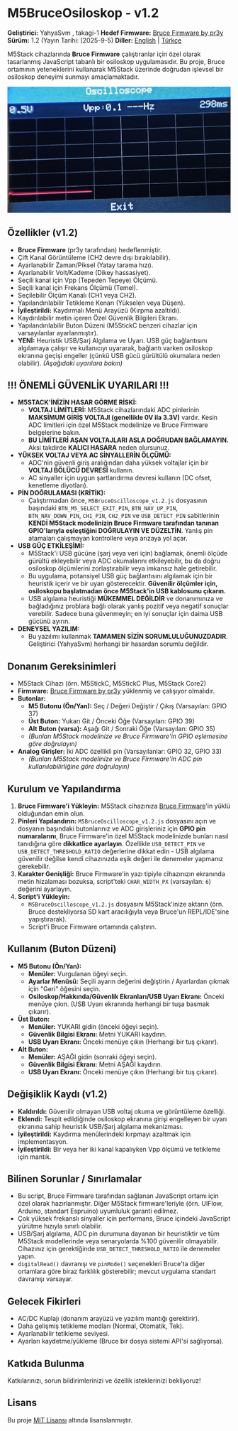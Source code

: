 # M5BruceOsiloskop - v1.2

**Geliştirici:** YahyaSvm , takagi-1
**Hedef Firmware:** [Bruce Firmware by pr3y](https://github.com/pr3y/Bruce)
**Sürüm:** 1.2 (Yayın Tarihi: [2025-9-5)
**Diller:** [English](./README.md) | [Türkçe](./README_tr.md)

M5Stack cihazlarında **Bruce Firmware** çalıştıranlar için özel olarak tasarlanmış JavaScript tabanlı bir osiloskop uygulamasıdır. Bu proje, Bruce ortamının yeteneklerini kullanarak M5Stack üzerinde doğrudan işlevsel bir osiloskop deneyimi sunmayı amaçlamaktadır.


![M5BruceOsiloskop Ekran Görüntüsü](./assets/screenshot_scope.png)

## Özellikler (v1.2)

*   **Bruce Firmware** (pr3y tarafından) hedeflenmiştir.
*   Çift Kanal Görüntüleme (CH2 devre dışı bırakılabilir).
*   Ayarlanabilir Zaman/Piksel (Yatay tarama hızı).
*   Ayarlanabilir Volt/Kademe (Dikey hassasiyet).
*   Seçili kanal için Vpp (Tepeden Tepeye) Ölçümü.
*   Seçili kanal için Frekans Ölçümü (Temel).
*   Seçilebilir Ölçüm Kanalı (CH1 veya CH2).
*   Yapılandırılabilir Tetikleme Kenarı (Yükselen veya Düşen).
*   **İyileştirildi:** Kaydırmalı Menü Arayüzü (Kırpma azaltıldı).
*   Kaydırılabilir metin içeren Özel Güvenlik Bilgileri Ekranı.
*   Yapılandırılabilir Buton Düzeni (M5StickC benzeri cihazlar için varsayılanlar ayarlanmıştır).
*   **YENİ:** Heuristik USB/Şarj Algılama ve Uyarı. USB güç bağlantısını algılamaya çalışır ve kullanıcıyı uyararak, bağlantı varken osiloskop ekranına geçişi engeller (çünkü USB gücü gürültülü okumalara neden olabilir). *(Aşağıdaki uyarılara bakın)*

## !!! ÖNEMLİ GÜVENLİK UYARILARI !!!

*   **M5STACK'İNİZİN HASAR GÖRME RİSKİ:**
    *   **VOLTAJ LİMİTLERİ:** M5Stack cihazlarındaki ADC pinlerinin **MAKSİMUM GİRİŞ VOLTAJI (genellikle 0V ila 3.3V)** vardır. Kesin ADC limitleri için özel M5Stack modelinize ve Bruce Firmware belgelerine bakın.
    *   **BU LİMİTLERİ AŞAN VOLTAJLARI ASLA DOĞRUDAN BAĞLAMAYIN.** Aksi takdirde **KALICI HASARA** neden olursunuz.
*   **YÜKSEK VOLTAJ VEYA AC SİNYALLERİN ÖLÇÜMÜ:**
    *   ADC'nin güvenli giriş aralığından daha yüksek voltajlar için bir **VOLTAJ BÖLÜCÜ DEVRESİ** kullanın.
    *   AC sinyaller için uygun şartlandırma devresi kullanın (DC ofset, kenetleme diyotları).
*   **PİN DOĞRULAMASI (KRİTİK):**
    *   Çalıştırmadan önce, `M5BruceOscilloscope_v1.2.js` dosyasının başındaki `BTN_M5_SELECT_EXIT_PIN`, `BTN_NAV_UP_PIN`, `BTN_NAV_DOWN_PIN`, `CH1_PIN`, `CH2_PIN` ve `USB_DETECT_PIN` sabitlerinin **KENDİ M5Stack modelinizin Bruce Firmware tarafından tanınan GPIO'larıyla eşleştiğini DOĞRULAYIN VE DÜZELTİN**. Yanlış pin atamaları çalışmayan kontrollere veya arızaya yol açar.
*   **USB GÜÇ ETKİLEŞİMİ:**
    *   M5Stack'i USB gücüne (şarj veya veri için) bağlamak, önemli ölçüde gürültü ekleyebilir veya ADC okumalarını etkileyebilir, bu da doğru osiloskop ölçümlerini zorlaştırabilir veya imkansız hale getirebilir.
    *   Bu uygulama, potansiyel USB güç bağlantısını algılamak için bir heuristik içerir ve bir uyarı gösterecektir. **Güvenilir ölçümler için, osiloskopu başlatmadan önce M5Stack'in USB kablosunu çıkarın.**
    *   USB algılama heuristiği **MÜKEMMEL DEĞİLDİR** ve donanımınıza ve bağladığınız problara bağlı olarak yanlış pozitif veya negatif sonuçlar verebilir. Sadece buna güvenmeyin; en iyi sonuçlar için daima USB gücünü ayırın.
*   **DENEYSEL YAZILIM:**
    *   Bu yazılımı kullanmak **TAMAMEN SİZİN SORUMLULUĞUNUZDADIR**. Geliştirici (YahyaSvm) herhangi bir hasardan sorumlu değildir.

## Donanım Gereksinimleri

*   M5Stack Cihazı (örn. M5StickC, M5StickC Plus, M5Stack Core2)
*   **Firmware:** [Bruce Firmware by pr3y](https://github.com/pr3y/Bruce) yüklenmiş ve çalışıyor olmalıdır.
*   **Butonlar:**
    *   **M5 Butonu (Ön/Yan):** Seç / Değeri Değiştir / Çıkış (Varsayılan: GPIO 37)
    *   **Üst Buton:** Yukarı Git / Önceki Öğe (Varsayılan: GPIO 39)
    *   **Alt Buton (varsa):** Aşağı Git / Sonraki Öğe (Varsayılan: GPIO 35)
    *   *(Bunları M5Stack modelinize ve Bruce Firmware'in GPIO eşlemesine göre doğrulayın)*
*   **Analog Girişler:** İki ADC özellikli pin (Varsayılanlar: GPIO 32, GPIO 33)
    *   *(Bunları M5Stack modelinize ve Bruce Firmware'in ADC pin kullanılabilirliğine göre doğrulayın)*

## Kurulum ve Yapılandırma

1.  **Bruce Firmware'i Yükleyin:** M5Stack cihazınıza [Bruce Firmware](https://github.com/pr3y/Bruce)'in yüklü olduğundan emin olun.
2.  **Pinleri Yapılandırın:** `M5BruceOscilloscope_v1.2.js` dosyasını açın ve dosyanın başındaki butonlarınız ve ADC girişleriniz için **GPIO pin numaralarını**, Bruce Firmware'in özel M5Stack modelinizde bunları nasıl tanıdığına göre **dikkatlice ayarlayın**. Özellikle `USB_DETECT_PIN` ve `USB_DETECT_THRESHOLD_RATIO` değerlerine dikkat edin - USB algılama güvenilir değilse kendi cihazınızda eşik değeri ile denemeler yapmanız gerekebilir.
3.  **Karakter Genişliği:** Bruce Firmware'in yazı tipiyle cihazınızın ekranında metin hizalaması bozuksa, script'teki `CHAR_WIDTH_PX` (varsayılan: `6`) değerini ayarlayın.
4.  **Script'i Yükleyin:**
    *   `M5BruceOscilloscope_v1.2.js` dosyasını M5Stack'inize aktarın (örn. Bruce destekliyorsa SD kart aracılığıyla veya Bruce'un REPL/IDE'sine yapıştırarak).
    *   Script'i Bruce Firmware ortamında çalıştırın.

## Kullanım (Buton Düzeni)

*   **M5 Butonu (Ön/Yan):**
    *   **Menüler:** Vurgulanan öğeyi seçin.
    *   **Ayarlar Menüsü:** Seçili ayarın değerini değiştirin / Ayarlardan çıkmak için "Geri" öğesini seçin.
    *   **Osiloskop/Hakkında/Güvenlik Ekranları/USB Uyarı Ekranı:** Önceki menüye çıkın. (USB Uyarı ekranında herhangi bir tuşa basmak çıkarır).
*   **Üst Buton:**
    *   **Menüler:** YUKARI gidin (önceki öğeyi seçin).
    *   **Güvenlik Bilgisi Ekranı:** Metni YUKARI kaydırın.
    *   **USB Uyarı Ekranı:** Önceki menüye çıkın (Herhangi bir tuş çıkarır).
*   **Alt Buton:**
    *   **Menüler:** AŞAĞI gidin (sonraki öğeyi seçin).
    *   **Güvenlik Bilgisi Ekranı:** Metni AŞAĞI kaydırın.
    *   **USB Uyarı Ekranı:** Önceki menüye çıkın (Herhangi bir tuş çıkarır).

## Değişiklik Kaydı (v1.2)

*   **Kaldırıldı:** Güvenilir olmayan USB voltaj okuma ve görüntüleme özelliği.
*   **Eklendi:** Tespit edildiğinde osiloskop ekranına girişi engelleyen bir uyarı ekranına sahip heuristik USB/Şarj algılama mekanizması.
*   **İyileştirildi:** Kaydırma menülerindeki kırpmayı azaltmak için implementasyon.
*   **İyileştirildi:** Bir veya her iki kanal kapalıyken Vpp ölçümü ve tetikleme için mantık.

## Bilinen Sorunlar / Sınırlamalar

*   Bu script, Bruce Firmware tarafından sağlanan JavaScript ortamı için özel olarak hazırlanmıştır. Diğer M5Stack firmware'leriyle (örn. UIFlow, Arduino, standart Espruino) uyumluluk garanti edilmez.
*   Çok yüksek frekanslı sinyaller için performans, Bruce içindeki JavaScript yürütme hızıyla sınırlı olabilir.
*   USB/Şarj algılama, ADC pin durumuna dayanan bir heuristiktir ve tüm M5Stack modellerinde veya senaryolarda %100 güvenilir olmayabilir. Cihazınız için gerektiğinde `USB_DETECT_THRESHOLD_RATIO` ile denemeler yapın.
*   `digitalRead()` davranışı ve `pinMode()` seçenekleri Bruce'ta diğer ortamlara göre biraz farklılık gösterebilir; mevcut uygulama standart davranışı varsayar.

## Gelecek Fikirleri

*   AC/DC Kuplajı (donanım arayüzü ve yazılım mantığı gerektirir).
*   Daha gelişmiş tetikleme modları (Normal, Otomatik, Tek).
*   Ayarlanabilir tetikleme seviyesi.
*   Ayarları kaydetme/yükleme (Bruce bir dosya sistemi API'si sağlıyorsa).

## Katkıda Bulunma

Katkılarınızı, sorun bildirimlerinizi ve özellik isteklerinizi bekliyoruz!

## Lisans

Bu proje [MIT Lisansı](./LICENSE) altında lisanslanmıştır.
